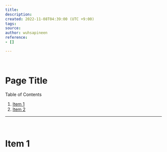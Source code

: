 ```yaml
---
title: 
description: 
created: 2022-11-08T04:39:00 (UTC +9:00)
tags: 
source: 
author: wuhsapineen
reference:
- []

---
```

<br />

# Page Title

Table of Contents

1.  [Item 1][1]
1.  [Item 2][2]

---
<!--
{% javascript %}

{% endjavascript %}
-->

<br />
<span id="item1" hidden="true">1</span>

# Item 1

<!-- reference-links -->
[1]: item1.md "title"
[2]: item2.md "title"
<!-- endreference-links -->